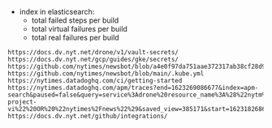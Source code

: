 - index in elasticsearch:
  - total failed steps per build
  - total virtual failures per build
  - total real failures per build


```
https://docs.dv.nyt.net/drone/v1/vault-secrets/
https://docs.dv.nyt.net/gcp/guides/gke/secrets/
https://github.com/nytimes/newsbot/blob/a4e0f97da751aae372317ab38cf28d964256ed64/.drone.jsonnet#L9
https://github.com/nytimes/newsbot/blob/main/.kube.yml
https://nytimes.datadoghq.com/ci/getting-started
https://nytimes.datadoghq.com/apm/traces?end=1623269086677&index=apm-search&paused=false&query=service%3Adrone%20resource_name%3A%28%22nytm%2Fwf-project-vi%22%20OR%20%22nytimes%2Fnews%22%29&saved_view=385171&start=1623182686677&streamTraces=true
https://docs.dv.nyt.net/github/integrations/
```
